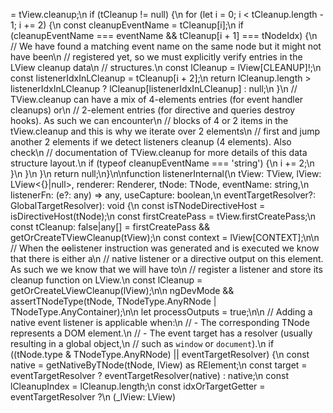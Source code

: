 = tView.cleanup;\n  if (tCleanup != null) {\n    for (let i = 0; i < tCleanup.length - 1; i += 2) {\n      const cleanupEventName = tCleanup[i];\n      if (cleanupEventName === eventName && tCleanup[i + 1] === tNodeIdx) {\n        // We have found a matching event name on the same node but it might not have been\n        // registered yet, so we must explicitly verify entries in the LView cleanup data\n        // structures.\n        const lCleanup = lView[CLEANUP]!;\n        const listenerIdxInLCleanup = tCleanup[i + 2];\n        return lCleanup.length > listenerIdxInLCleanup ? lCleanup[listenerIdxInLCleanup] : null;\n      }\n      // TView.cleanup can have a mix of 4-elements entries (for event handler cleanups) or\n      // 2-element entries (for directive and queries destroy hooks). As such we can encounter\n      // blocks of 4 or 2 items in the tView.cleanup and this is why we iterate over 2 elements\n      // first and jump another 2 elements if we detect listeners cleanup (4 elements). Also check\n      // documentation of TView.cleanup for more details of this data structure layout.\n      if (typeof cleanupEventName === 'string') {\n        i += 2;\n      }\n    }\n  }\n  return null;\n}\n\nfunction listenerInternal(\n    tView: TView, lView: LView<{}|null>, renderer: Renderer, tNode: TNode, eventName: string,\n    listenerFn: (e?: any) => any, useCapture: boolean,\n    eventTargetResolver?: GlobalTargetResolver): void {\n  const isTNodeDirectiveHost = isDirectiveHost(tNode);\n  const firstCreatePass = tView.firstCreatePass;\n  const tCleanup: false|any[] = firstCreatePass && getOrCreateTViewCleanup(tView);\n  const context = lView[CONTEXT];\n\n  // When the ɵɵlistener instruction was generated and is executed we know that there is either a\n  // native listener or a directive output on this element. As such we we know that we will have to\n  // register a listener and store its cleanup function on LView.\n  const lCleanup = getOrCreateLViewCleanup(lView);\n\n  ngDevMode && assertTNodeType(tNode, TNodeType.AnyRNode | TNodeType.AnyContainer);\n\n  let processOutputs = true;\n\n  // Adding a native event listener is applicable when:\n  // - The corresponding TNode represents a DOM element.\n  // - The event target has a resolver (usually resulting in a global object,\n  //   such as `window` or `document`).\n  if ((tNode.type & TNodeType.AnyRNode) || eventTargetResolver) {\n    const native = getNativeByTNode(tNode, lView) as RElement;\n    const target = eventTargetResolver ? eventTargetResolver(native) : native;\n    const lCleanupIndex = lCleanup.length;\n    const idxOrTargetGetter = eventTargetResolver ?\n        (_lView: LView) 